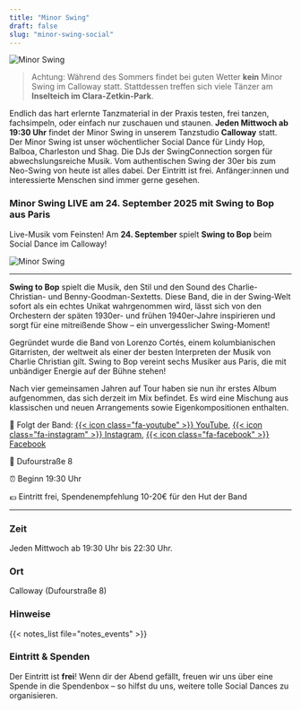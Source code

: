 ```yaml
---
title: "Minor Swing"
draft: false
slug: "minor-swing-social"
---
```


![Minor Swing](../slider_minor_swing.png)

> Achtung: Während des Sommers findet bei guten Wetter **kein** Minor Swing im Calloway statt. Stattdessen treffen sich viele Tänzer am **Inselteich im Clara-Zetkin-Park**.

Endlich das hart erlernte Tanzmaterial in der Praxis testen, frei tanzen, fachsimpeln, oder einfach nur zuschauen und staunen. **Jeden Mittwoch ab 19:30 Uhr** findet der Minor Swing in unserem Tanzstudio **Calloway** statt. Der Minor Swing ist unser wöchentlicher Social Dance für Lindy Hop, Balboa, Charleston und Shag. Die DJs der SwingConnection sorgen für abwechslungsreiche Musik. Vom authentischen Swing der 30er bis zum Neo-Swing von heute ist alles dabei. Der Eintritt ist frei. Anfänger:innen und interessierte Menschen sind immer gerne gesehen.


### Minor Swing LIVE am 24. September 2025 mit Swing to Bop aus Paris

Live-Musik vom Feinsten! Am **24. September** spielt **Swing to Bop** beim Social Dance im Calloway!

![Minor Swing](../swing_to_bop.jpg)

---

**Swing to Bop** spielt die Musik, den Stil und den Sound des Charlie-Christian- und Benny-Goodman-Sextetts. Diese Band, die in der Swing-Welt sofort als ein echtes Unikat wahrgenommen wird, lässt sich von den Orchestern der späten 1930er- und frühen 1940er-Jahre inspirieren und sorgt für eine mitreißende Show – ein unvergesslicher Swing-Moment!

Gegründet wurde die Band von Lorenzo Cortés, einem kolumbianischen Gitarristen, der weltweit als einer der besten Interpreten der Musik von Charlie Christian gilt. Swing to Bop vereint sechs Musiker aus Paris, die mit unbändiger Energie auf der Bühne stehen!

Nach vier gemeinsamen Jahren auf Tour haben sie nun ihr erstes Album aufgenommen, das sich derzeit im Mix befindet. Es wird eine Mischung aus klassischen und neuen Arrangements sowie Eigenkompositionen enthalten.

🔗 Folgt der Band:  [{{< icon class="fa-youtube" >}} YouTube](https://youtube.com/@swingtobop1061), [{{< icon class="fa-instagram" >}} Instagram](https://www.instagram.com/swingtobop_paris/), [{{< icon class="fa-facebook" >}} Facebook](https://www.facebook.com/swing2bop)

📍 Dufourstraße 8

⏰ Beginn 19:30 Uhr

💶 Eintritt frei, Spendenempfehlung 10-20€ für den Hut der Band

---

### Zeit
Jeden Mittwoch ab 19:30 Uhr bis 22:30 Uhr.

### Ort
Calloway (Dufourstraße 8)

### Hinweise
{{< notes_list file="notes_events" >}}

### Eintritt & Spenden
Der Eintritt ist **frei**! Wenn dir der Abend gefällt, freuen wir uns über eine Spende in die Spendenbox – so hilfst du uns, weitere tolle Social Dances zu organisieren.
